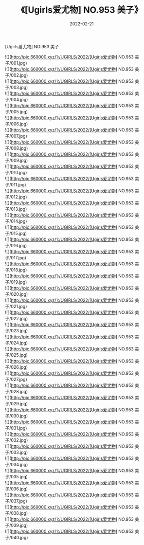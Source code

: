 ﻿---
layout: post
title:  《[Ugirls爱尤物] NO.953 美子》
date:   2022-02-21
img: http://pic.660000.xyz/1:/UGIRLS/2022/[Ugirls爱尤物] NO.953 美子/000.jpg
categories: [美女, 清纯, 唯美]
---

[Ugirls爱尤物] NO.953 美子

 ![](http://pic.660000.xyz/1:/UGIRLS/2022/[Ugirls爱尤物] NO.953 美子/001.jpg) <br>![](http://pic.660000.xyz/1:/UGIRLS/2022/[Ugirls爱尤物] NO.953 美子/002.jpg) <br>![](http://pic.660000.xyz/1:/UGIRLS/2022/[Ugirls爱尤物] NO.953 美子/003.jpg) <br>![](http://pic.660000.xyz/1:/UGIRLS/2022/[Ugirls爱尤物] NO.953 美子/004.jpg) <br>![](http://pic.660000.xyz/1:/UGIRLS/2022/[Ugirls爱尤物] NO.953 美子/005.jpg) <br>![](http://pic.660000.xyz/1:/UGIRLS/2022/[Ugirls爱尤物] NO.953 美子/006.jpg) <br>![](http://pic.660000.xyz/1:/UGIRLS/2022/[Ugirls爱尤物] NO.953 美子/007.jpg) <br>![](http://pic.660000.xyz/1:/UGIRLS/2022/[Ugirls爱尤物] NO.953 美子/008.jpg) <br>![](http://pic.660000.xyz/1:/UGIRLS/2022/[Ugirls爱尤物] NO.953 美子/009.jpg) <br>![](http://pic.660000.xyz/1:/UGIRLS/2022/[Ugirls爱尤物] NO.953 美子/010.jpg) <br>![](http://pic.660000.xyz/1:/UGIRLS/2022/[Ugirls爱尤物] NO.953 美子/011.jpg) <br>![](http://pic.660000.xyz/1:/UGIRLS/2022/[Ugirls爱尤物] NO.953 美子/012.jpg) <br>![](http://pic.660000.xyz/1:/UGIRLS/2022/[Ugirls爱尤物] NO.953 美子/013.jpg) <br>![](http://pic.660000.xyz/1:/UGIRLS/2022/[Ugirls爱尤物] NO.953 美子/014.jpg) <br>![](http://pic.660000.xyz/1:/UGIRLS/2022/[Ugirls爱尤物] NO.953 美子/015.jpg) <br>![](http://pic.660000.xyz/1:/UGIRLS/2022/[Ugirls爱尤物] NO.953 美子/016.jpg) <br>![](http://pic.660000.xyz/1:/UGIRLS/2022/[Ugirls爱尤物] NO.953 美子/017.jpg) <br>![](http://pic.660000.xyz/1:/UGIRLS/2022/[Ugirls爱尤物] NO.953 美子/018.jpg) <br>![](http://pic.660000.xyz/1:/UGIRLS/2022/[Ugirls爱尤物] NO.953 美子/019.jpg) <br>![](http://pic.660000.xyz/1:/UGIRLS/2022/[Ugirls爱尤物] NO.953 美子/020.jpg) <br>![](http://pic.660000.xyz/1:/UGIRLS/2022/[Ugirls爱尤物] NO.953 美子/021.jpg) <br>![](http://pic.660000.xyz/1:/UGIRLS/2022/[Ugirls爱尤物] NO.953 美子/022.jpg) <br>![](http://pic.660000.xyz/1:/UGIRLS/2022/[Ugirls爱尤物] NO.953 美子/023.jpg) <br>![](http://pic.660000.xyz/1:/UGIRLS/2022/[Ugirls爱尤物] NO.953 美子/024.jpg) <br>![](http://pic.660000.xyz/1:/UGIRLS/2022/[Ugirls爱尤物] NO.953 美子/025.jpg) <br>![](http://pic.660000.xyz/1:/UGIRLS/2022/[Ugirls爱尤物] NO.953 美子/026.jpg) <br>![](http://pic.660000.xyz/1:/UGIRLS/2022/[Ugirls爱尤物] NO.953 美子/027.jpg) <br>![](http://pic.660000.xyz/1:/UGIRLS/2022/[Ugirls爱尤物] NO.953 美子/028.jpg) <br>![](http://pic.660000.xyz/1:/UGIRLS/2022/[Ugirls爱尤物] NO.953 美子/029.jpg) <br>![](http://pic.660000.xyz/1:/UGIRLS/2022/[Ugirls爱尤物] NO.953 美子/030.jpg) <br>![](http://pic.660000.xyz/1:/UGIRLS/2022/[Ugirls爱尤物] NO.953 美子/031.jpg) <br>![](http://pic.660000.xyz/1:/UGIRLS/2022/[Ugirls爱尤物] NO.953 美子/032.jpg) <br>![](http://pic.660000.xyz/1:/UGIRLS/2022/[Ugirls爱尤物] NO.953 美子/033.jpg) <br>![](http://pic.660000.xyz/1:/UGIRLS/2022/[Ugirls爱尤物] NO.953 美子/034.jpg) <br>![](http://pic.660000.xyz/1:/UGIRLS/2022/[Ugirls爱尤物] NO.953 美子/035.jpg) <br>![](http://pic.660000.xyz/1:/UGIRLS/2022/[Ugirls爱尤物] NO.953 美子/036.jpg) <br>![](http://pic.660000.xyz/1:/UGIRLS/2022/[Ugirls爱尤物] NO.953 美子/037.jpg) <br>![](http://pic.660000.xyz/1:/UGIRLS/2022/[Ugirls爱尤物] NO.953 美子/038.jpg) <br>![](http://pic.660000.xyz/1:/UGIRLS/2022/[Ugirls爱尤物] NO.953 美子/039.jpg) <br>![](http://pic.660000.xyz/1:/UGIRLS/2022/[Ugirls爱尤物] NO.953 美子/040.jpg) <br>